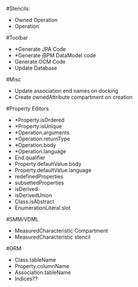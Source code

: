 #Stencils:
 - Owned Operation
 - Operation

#Toolbar
 - *Generate JPA Code
 - *Generate jBPM DataModel code 
 - Generate OCM Code
 - Update Database
 
#Misc
 - Update association end names on docking
 - Create ownedAttribute compartment on creation 


#Property Editors

 - *Property.isOrdered
 - *Property.isUnique
 - *Operation.arguments
 - *Operation.returnType
 - *Operation.body
 - *Operation.language 
 - End.qualifier
 - Property.defaultValue.body
 - Property.defaultValue.language
 - redefinedProperties
 - subsettedProperties
 - isDerived
 - isDerivedUnion
 - Class.isAbstract
 - EnumerationLiteral.slot

#SMM/VDML
 - MeasuredCharacteristic Compartment
 - MeasuredCharacteristic stencil


#ORM
 - Class.tableName
 - Property.columnName
 - Association.tableName
 - Indices??